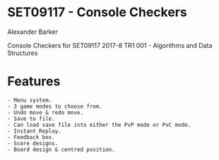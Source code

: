 # SET09117 - Console Checkers
Alexander Barker

Console Checkers for SET09117 2017-8 TR1 001 - Algorithms and Data Structures

# Features
	- Menu system.
	- 3 game modes to choose from.
	- Undo move & redo move.
	- Save to file.
	- Can load save file into either the PvP mode or PvC mode.
	- Instant Replay.
	- Feedback box.
	- Score designs.
	- Board design & centred position.

